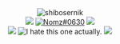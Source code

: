 <div align="center">
<img src="https://user-images.githubusercontent.com/42914692/185691097-e8268c97-c4fc-4e86-976e-59c1361226fd.png" alt="shibosernik" />
<br />
<img src="https://img.shields.io/github/followers/Nomz420?logo=github&style=for-the-badge" />
<a href="https://discord.com/users/475958972474458115"><img src="https://img.shields.io/badge/Discord-7289DA?style=for-the-badge&logo=discord&logoColor=white" alt="Nomz#0630" /></a>
<a href="https://github.com/somerandompiggo/somerandompiggo/blob/main/bee-movie.webp"><img src="https://img.shields.io/badge/-Bee%20Movie-f9c901?style=for-the-badge" /></a>
<br />
<img src="https://img.shields.io/badge/Arch_Linux-1793D1?style=for-the-badge&logo=arch-linux&logoColor=white" />
<img src="https://img.shields.io/badge/Windows-0078D6?style=for-the-badge&logo=windows&logoColor=white" alt="I hate this one actually." />
<img src="https://img.shields.io/badge/Android-3DDC84?style=for-the-badge&logo=android&logoColor=white" />
</div>
